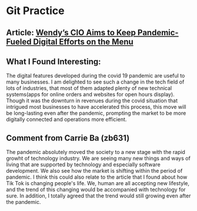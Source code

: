 # Git Practice
## Article: [Wendy’s CIO Aims to Keep Pandemic-Fueled Digital Efforts on the Menu](https://www.wsj.com/articles/wendys-cio-aims-to-keep-pandemic-fueled-digital-efforts-on-the-menu-11612796400)

## What I Found Interesting: 
The digital features developed during the covid 19 pandemic are useful to many businesses. I am delighted to see such a change in the tech field of lots of industries, that most of them adapted plenty of new technical systems(apps for online orders and websites for open hours display). Though it was the downturn in revenues during the covid situation that intrigued most businesses to have accelerated this process, this move will be long-lasting even after the pandemic, prompting the market to be more digitally connected and operations more efficient. 

## Comment from Carrie Ba (zb631)
The pandemic absolutely moved the society to a new stage with the rapid growht of technology industry. We are seeing many new things and ways of living that are supported by technology and especially software development. We also see how the market is shifting within the period of pandemic. I think this could also relate to the article that I found about how Tik Tok is changing people's life. We, human are all accepting new lifestyle, and the trend of this changing would be accompanied with technology for sure. In addition, I totally agreed that the trend would still growing even after the pandemic. 

